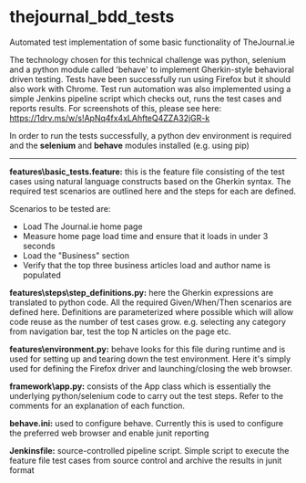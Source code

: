 # thejournal_bdd_tests
Automated test implementation of some basic functionality of TheJournal.ie

The technology chosen for this technical challenge was python, selenium and a python module called 'behave' to implement Gherkin-style behavioral driven testing. Tests have been successfully run using Firefox but it should also work with Chrome. Test run automation was also implemented using a simple Jenkins pipeline script which checks out, runs the test cases and reports results. For screenshots of this, please see here: https://1drv.ms/w/s!ApNq4fx4xLAhfteQ4ZZA32jGR-k 

In order to run the tests successfully, a python dev environment is required and the __selenium__ and __behave__ modules installed (e.g. using pip) 

**************************************************************************************************************************

**features\basic_tests.feature:** this is the feature file consisting of the test cases using natural language constructs based on the Gherkin syntax. The required test scenarios are outlined here and the steps for each are defined. 

Scenarios to be tested are: 
- Load The Journal.ie home page
- Measure home page load time and ensure that it loads in under 3 seconds
- Load the "Business" section
- Verify that the top three business articles load and author name is populated

**features\steps\step_definitions.py:** here the Gherkin expressions are translated to python code. All the required Given/When/Then scenarios are defined here. Definitions are parameterized where possible which will allow code reuse as the number of test cases grow. e.g. selecting any category from navigation bar, test the top N articles on the page etc.

**features\environment.py:** behave looks for this file during runtime and is used for setting up and tearing down the test environment. Here it's simply used for defining the Firefox driver and launching/closing the web browser. 

**framework\app.py:** consists of the App class which is essentially the underlying python/selenium code to carry out the test steps. Refer to the comments for an explanation of each function. 

**behave.ini:** used to configure behave. Currently this is used to configure the preferred web browser and enable junit reporting

**Jenkinsfile:** source-controlled pipeline script. Simple script to execute the feature file test cases from source control and archive the results in junit format



